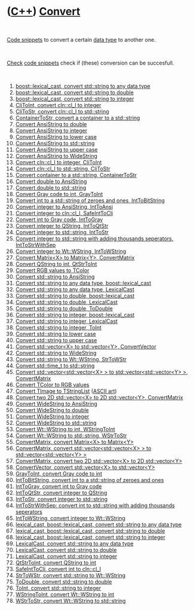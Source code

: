 



 

 

 

 

 

([C++](Cpp.md)) [Convert](CppConvert.md)
==========================================

 

[Code snippets](CppCodeSnippets.md) to convert a certain [data
type](CppDataType.md) to another one.

 

[Check](CppCheck.md) [code snippets](CppCodeSnippets.md) check if
(these) conversion can be succesfull.

 

1.  [boost::lexical\_cast, convert std::string to any data
    type](CppLexical_cast.md)
2.  [boost::lexical\_cast, convert std::string to
    double](CppLexical_cast.md)
3.  [boost::lexical\_cast, convert std::string to
    integer](CppLexical_cast.md)
4.  [CliToInt, convert cln::cl\_I to integer](CppCliToInt.md)
5.  [CliToStr, convert cln::cl\_I to std::string](CppCliToStr.md)
6.  [ContainerToStr, convert a container to a
    std::string](CppContainerToStr.md)
7.  [Convert AnsiString to double](CppAnsiToDouble.md)
8.  [Convert AnsiString to integer](CppAnsiToInt.md)
9.  [Convert AnsiString to lower case](CppAnsiToLower.md)
10. [Convert AnsiString to std::string](CppAnsiToStr.md)
11. [Convert AnsiString to upper case](CppAnsiToUpper.md)
12. [Convert AnsiString to WideString](CppAnsiToWide.md)
13. [Convert cln::cl\_I to integer, CliToInt](CppCliToInt.md)
14. [Convert cln::cl\_I to std::string, CliToStr](CppCliToStr.md)
15. [Convert container to a std::string,
    ContainerToStr](CppContainerToStr.md)
16. [Convert double to AnsiString](CppDoubleToAnsi.md)
17. [Convert double to std::string](CppDoubleToStr.md)
18. [Convert Gray code to int, GrayToInt](CppGrayToInt.md)
19. [Convert int to a std::string of zeroes and ones,
    IntToBitString](CppIntToBitString.md)
20. [Convert integer to AnsiString, IntToAnsi](CppIntToAnsi.md)
21. [Convert integer to cln::cl\_I, SafeIntToCli](CppSafeIntToCli.md)
22. [Convert int to Gray code, IntToGray](CppIntToGray.md)
23. [Convert integer to QString, IntToQtStr](CppIntToQtStr.md)
24. [Convert integer to std::string, IntToStr](CppIntToStr.md)
25. [Convert integer to std::string with adding thousands seperators,
    IntToStrWithSep](CppIntToStrWithSep.md)
26. [Convert integer to Wt::WString, IntToWString](CppIntToWString.md)
27. [Convert Matrix&lt;X&gt; to Matrix&lt;Y&gt;,
    ConvertMatrix](CppConvertMatrix.md)
28. [Convert QString to int, QtStrToInt](CppQtStrToInt.md)
29. [Convert RGB values to TColor](CppColorToRgb.md)
30. [Convert std::string to AnsiString](CppStrToAnsi.md)
31. [Convert std::string to any data type,
    boost::lexical\_cast](CppLexical_cast.md)
32. [Convert std::string to any data type,
    LexicalCast](CppLexicalCast.md)
33. [Convert std::string to double,
    boost::lexical\_cast](CppLexical_cast.md)
34. [Convert std::string to double, LexicalCast](CppLexicalCast.md)
35. [Convert std::string to double, ToDouble](CppToDouble.md)
36. [Convert std::string to integer,
    boost::lexical\_cast](CppLexical_cast.md)
37. [Convert std::string to integer, LexicalCast](CppLexicalCast.md)
38. [Convert std::string to integer, ToInt](CppToInt.md)
39. [Convert std::string to lower case](CppStrToLower.md)
40. [Convert std::string to upper case](CppStrToUpper.md)
41. [Convert std::vector&lt;X&gt; to std::vector&lt;Y&gt;,
    ConvertVector](CppConvertVector.md)
42. [Convert std::string to WideString](CppStrToWide.md)
43. [Convert std::string to Wt::WString, StrToWStr](CppStrToWStr.md)
44. [Convert std::time\_t to std::string](CppTimeToStr.md)
45. [Convert std::vector&lt;std::vector&lt;X&gt; &gt; to
    std::vector&lt;std::vector&lt;Y&gt; &gt;,
    ConvertMatrix](CppConvertMatrix.md)
46. [Convert TColor to RGB values](CppColorToRgb.md)
47. [Convert TImage to TStringList](CppImageToStringList.md) ([ASCII
    art](CppAsciiArt.md))
48. [Convert two 2D std::vector&lt;X&gt; to 2D std::vector&lt;Y&gt;,
    ConvertMatrix](CppConvertMatrix.md)
49. [Convert WideString to AnsiString](CppWideToAnsi.md)
50. [Convert WideString to double](CppWideToDouble.md)
51. [Convert WideString to integer](CppWideToInt.md)
52. [Convert WideString to std::string](CppWideToStr.md)
53. [Convert Wt::WString to int, WStringToInt](CppWStringToInt.md)
54. [Convert Wt::WString to std::string, WStrToStr](CppWStrToStr.md)
55. [ConvertMatrix, convert Matrix&lt;X&gt; to
    Matrix&lt;Y&gt;](CppConvertMatrix.md)
56. [ConvertMatrix, convert std::vector&lt;std::vector&lt;X&gt; &gt; to
    std::vector&lt;std::vector&lt;Y&gt; &gt;](CppConvertMatrix.md)
57. [ConvertMatrix, convert two 2D std::vector&lt;X&gt; to 2D
    std::vector&lt;Y&gt;](CppConvertMatrix.md)
58. [ConvertVector, convert std::vector&lt;X&gt; to
    std::vector&lt;Y&gt;](CppConvertVector.md)
59. [GrayToInt, convert Gray code to int](CppGrayToInt.md)
60. [IntToBitString, convert int to a std::string of zeroes and
    ones](CppIntToBitString.md)
61. [IntToGray, convert int to Gray code](CppIntToGray.md)
62. [IntToQtStr, convert integer to QString](CppIntToQtStr.md)
63. [IntToStr, convert integer to std::string](CppIntToStr.md)
64. [IntToStrWithSep: convert int to std::string with adding thousands
    seperators](CppIntToStrWithSep.md)
65. [IntToWString, convert integer to Wt::WString](CppIntToWString.md)
66. [lexical\_cast, boost::lexical\_cast, convert std::string to any
    data type](CppLexical_cast.md)
67. [lexical\_cast, boost::lexical\_cast, convert std::string to
    double](CppLexical_cast.md)
68. [lexical\_cast, boost::lexical\_cast, convert std::string to
    integer](CppLexical_cast.md)
69. [LexicalCast, convert std::string to any data
    type](CppLexicalCast.md)
70. [LexicalCast, convert std::string to double](CppLexicalCast.md)
71. [LexicalCast, convert std::string to integer](CppLexicalCast.md)
72. [QtStrToInt, convert QString to int](CppQtStrToInt.md)
73. [SafeIntToCli, convert int to cln::cl\_I](CppSafeIntToCli.md)
74. [StrToWStr, convert std::string to Wt::WString](CppStrToWStr.md)
75. [ToDouble, convert std::string to double](CppToDouble.md)
76. [ToInt, convert std::string to integer](CppToInt.md)
77. [WStringToInt, convert Wt::WString to int](CppWStringToInt.md)
78. [WStrToStr, convert Wt::WString to std::string](CppWStrToStr.md)

 

 

 

 

 





 



